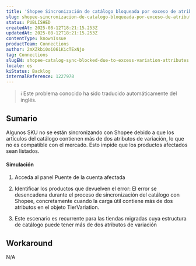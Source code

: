```yaml
---
title: 'Shopee Sincronización de catálogo bloqueada por exceso de atributos de variación'
slug: shopee-sincronizacion-de-catalogo-bloqueada-por-exceso-de-atributos-de-variacion
status: PUBLISHED
createdAt: 2025-08-12T18:21:15.253Z
updatedAt: 2025-08-12T18:21:15.253Z
contentType: knownIssue
productTeam: Connections
author: 2mXZkbi0oi061KicTExNjo
tag: Connections
slugEN: shopee-catalog-sync-blocked-due-to-excess-variation-attributes
locale: es
kiStatus: Backlog
internalReference: 1227978
---
```


>ℹ️ Este problema conocido ha sido traducido automáticamente del inglés.

## Sumario


Algunos SKU no se están sincronizando con Shopee debido a que los artículos del catálogo contienen más de dos atributos de variación, lo que no es compatible con el mercado. Esto impide que los productos afectados sean listados.


#### Simulación



1. Acceda al panel Puente de la cuenta afectada
2. Identificar los productos que devuelven el error:
El error se desencadena durante el proceso de sincronización del catálogo con Shopee, concretamente cuando la carga útil contiene más de dos atributos en el objeto TierVariation.

1. Este escenario es recurrente para las tiendas migradas cuya estructura de catálogo puede tener más de dos atributos de variación

## Workaround


N/A


